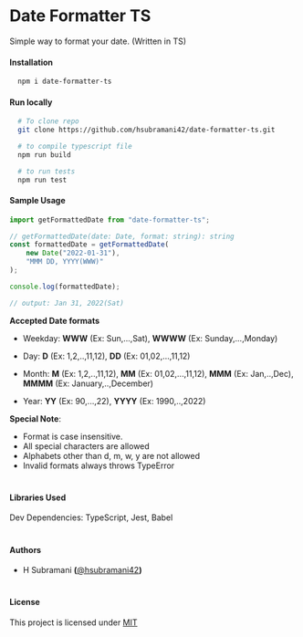 # **Date Formatter TS**

Simple way to format your date. (Written in TS) 

#### **Installation**

```bash
  npm i date-formatter-ts
```

#### **Run locally**

```bash
  # To clone repo
  git clone https://github.com/hsubramani42/date-formatter-ts.git

  # to compile typescript file
  npm run build

  # to run tests
  npm run test
```


#### **Sample Usage**

```javascript
import getFormattedDate from "date-formatter-ts";

// getFormattedDate(date: Date, format: string): string
const formattedDate = getFormattedDate(
    new Date("2022-01-31"),
    "MMM DD, YYYY(WWW)"
);

console.log(formattedDate);

// output: Jan 31, 2022(Sat)
```

**Accepted Date formats**

- Weekday: **WWW** (Ex: Sun,...,Sat), **WWWW** (Ex: Sunday,...,Monday)

- Day: **D** (Ex: 1,2,..,11,12), **DD** (Ex: 01,02,...,11,12)

- Month: **M** (Ex: 1,2,..,11,12), **MM** (Ex: 01,02,...,11,12), **MMM** (Ex: Jan,..,Dec), **MMMM** (Ex: January,..,December)

- Year: **YY** (Ex: 90,...,22), **YYYY** (Ex: 1990,..,2022)


**Special Note**: 
- Format is case insensitive.
- All special characters are allowed
- Alphabets other than d, m, w, y are not allowed
- Invalid formats always throws TypeError

#
#### **Libraries Used**

Dev Dependencies: TypeScript, Jest, Babel

#
#### **Authors**

-   H Subramani **(**[@hsubramani42](https://www.github.com/hsubramani42)**)**
#
#### **License**

This project is licensed under [MIT](https://choosealicense.com/licenses/mit/)
